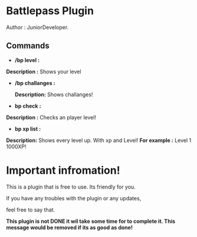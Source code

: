 # Battlepass Plugin
Author : JuniorDeveloper.

## Commands
* **/bp level :** 
 
 **Description :** Shows your level
  
* **/bp challanges :** 
 
   **Description:** Shows challanges!    
  
*  **bp check <player> :** 
  
 **Description :** Checks an player level!
*   **bp xp list :**
  
 **Description:** Shows every level up. With xp and Level! **For example :** Level 1 1000XP!

# Important infromation!
This is a plugin that is  free to use. Its friendly for you.

If you have any troubles with the plugin or any updates,

feel free to say that.

**This plugin is not DONE it wil take some time for to complete it.
This message would be removed if its as good as done!**